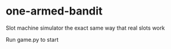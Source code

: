 # one-armed-bandit
Slot machine simulator the exact same way that real slots work

Run game.py to start

